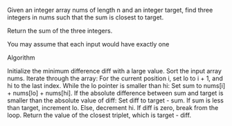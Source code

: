 Given an integer array nums of length n and an integer target, find three integers in nums such that the sum is closest to target.

Return the sum of the three integers.

You may assume that each input would have exactly one 

Algorithm

Initialize the minimum difference diff with a large value.
Sort the input array nums.
Iterate through the array:
For the current position i, set lo to i + 1, and hi to the last index.
While the lo pointer is smaller than hi:
Set sum to nums[i] + nums[lo] + nums[hi].
If the absolute difference between sum and target is smaller than the absolute value of diff:
Set diff to target - sum.
If sum is less than target, increment lo.
Else, decrement hi.
If diff is zero, break from the loop.
Return the value of the closest triplet, which is target - diff.